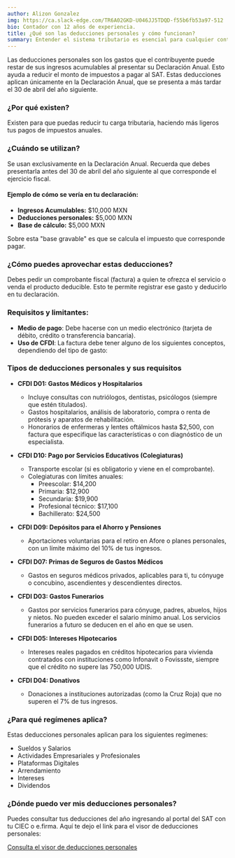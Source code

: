```yaml
---
author: Alizon Gonzalez
img: https://ca.slack-edge.com/TR6A02GKD-U046JJ5TDQD-f55b6fb53a97-512
bio: Contador con 12 años de experiencia.
title: ¿Qué son las deducciones personales y cómo funcionan?
summary: Entender el sistema tributario es esencial para cualquier contribuyente, pueden beneficiarse de una variedad de deducciones fiscales que pueden significar un ahorro importante.
---
```

Las deducciones personales son los gastos que el contribuyente puede restar de sus ingresos acumulables al presentar su Declaración Anual. Esto ayuda a reducir el monto de impuestos a pagar al SAT. Estas deducciones aplican únicamente en la Declaración Anual, que se presenta a más tardar el 30 de abril del año siguiente.

### ¿Por qué existen?

Existen para que puedas reducir tu carga tributaria, haciendo más ligeros tus pagos de impuestos anuales.

### ¿Cuándo se utilizan?

Se usan exclusivamente en la Declaración Anual. Recuerda que debes presentarla antes del 30 de abril del año siguiente al que corresponde el ejercicio fiscal.

#### Ejemplo de cómo se vería en tu declaración:

- **Ingresos Acumulables:** $10,000 MXN
- **Deducciones personales:** $5,000 MXN
- **Base de cálculo:** $5,000 MXN

Sobre esta "base gravable" es que se calcula el impuesto que corresponde pagar.

### ¿Cómo puedes aprovechar estas deducciones?

Debes pedir un comprobante fiscal (factura) a quien te ofrezca el servicio o venda el producto deducible. Esto te permite registrar ese gasto y deducirlo en tu declaración.

### Requisitos y limitantes:

- **Medio de pago**: Debe hacerse con un medio electrónico (tarjeta de débito, crédito o transferencia bancaria).
- **Uso de CFDI**: La factura debe tener alguno de los siguientes conceptos, dependiendo del tipo de gasto:

### Tipos de deducciones personales y sus requisitos

- **CFDI D01: Gastos Médicos y Hospitalarios**
    
    - Incluye consultas con nutriólogos, dentistas, psicólogos (siempre que estén titulados).
    - Gastos hospitalarios, análisis de laboratorio, compra o renta de prótesis y aparatos de rehabilitación.
    - Honorarios de enfermeras y lentes oftálmicos hasta $2,500, con factura que especifique las características o con diagnóstico de un especialista.
- **CFDI D10: Pago por Servicios Educativos (Colegiaturas)**
    
    - Transporte escolar (si es obligatorio y viene en el comprobante).
    - Colegiaturas con límites anuales:
        - Preescolar: $14,200
        - Primaria: $12,900
        - Secundaria: $19,900
        - Profesional técnico: $17,100
        - Bachillerato: $24,500
- **CFDI D09: Depósitos para el Ahorro y Pensiones**
    
    - Aportaciones voluntarias para el retiro en Afore o planes personales, con un límite máximo del 10% de tus ingresos.
- **CFDI D07: Primas de Seguros de Gastos Médicos**
    
    - Gastos en seguros médicos privados, aplicables para ti, tu cónyuge o concubino, ascendientes y descendientes directos.
- **CFDI D03: Gastos Funerarios**
    
    - Gastos por servicios funerarios para cónyuge, padres, abuelos, hijos y nietos. No pueden exceder el salario mínimo anual. Los servicios funerarios a futuro se deducen en el año en que se usen.
- **CFDI D05: Intereses Hipotecarios**
    
    - Intereses reales pagados en créditos hipotecarios para vivienda contratados con instituciones como Infonavit o Fovissste, siempre que el crédito no supere las 750,000 UDIS.
- **CFDI D04: Donativos**
    
    - Donaciones a instituciones autorizadas (como la Cruz Roja) que no superen el 7% de tus ingresos.

### ¿Para qué regímenes aplica?

Estas deducciones personales aplican para los siguientes regímenes:

- Sueldos y Salarios
- Actividades Empresariales y Profesionales
- Plataformas Digitales
- Arrendamiento
- Intereses
- Dividendos

### ¿Dónde puedo ver mis deducciones personales?

Puedes consultar tus deducciones del año ingresando al portal del SAT con tu CIEC o e.firma. Aquí te dejo el link para el visor de deducciones personales:

[Consulta el visor de deducciones personales](https://www.sat.gob.mx/declaracion/94574/consulta-el-visor-de-deducciones-personales)
